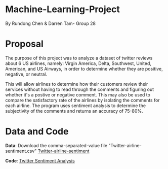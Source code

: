 # Machine-Learning-Project
By Rundong Chen & Darren Tam- Group 28

# Proposal
The purpose of this project was to analyze a dataset of twitter reviews about 6 US airlines, namely: Virgin America, Delta, Southwest, United, American, and US Airways, in order to determine whether they are positive, negative, or neutral. 

This will allow airlines to determine how their customers review their services without having to read through the comments and figuring out whether it's a postive or negative comment. This may also be used to compare the satisfactory rate of the airlines by isolating the comments for each airline. The program uses sentiment analysis to determine the subjectivity of the comments and returns an accuracy of 75-80%. 

# Data and Code
**Data**: Download the comma-separated-value file "Twitter-airline-sentiment.csv" [Twitter-airline-sentiment](./Twitter_airline_sentiment.csv)

**Code**: [Twitter Sentiment Analysis](./Twitter_Sentiment_Analysis.ipynb)
